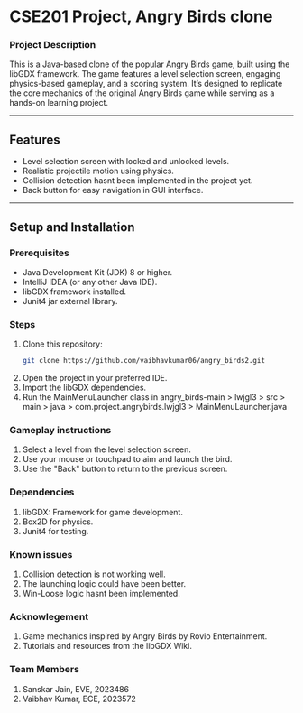 # **CSE201 Project, Angry Birds clone**

### **Project Description**
This is a Java-based clone of the popular Angry Birds game, built using the libGDX framework. The game features a level selection screen, engaging physics-based gameplay, and a scoring system. It’s designed to replicate the core mechanics of the original Angry Birds game while serving as a hands-on learning project.

---

## **Features**
- Level selection screen with locked and unlocked levels.
- Realistic projectile motion using physics.
- Collision detection hasnt been implemented in the project yet.
- Back button for easy navigation in GUI interface.

---

## **Setup and Installation**


### **Prerequisites**
- Java Development Kit (JDK) 8 or higher.
- IntelliJ IDEA (or any other Java IDE).
- libGDX framework installed.
- Junit4 jar external library.

### **Steps**
1. Clone this repository:
   ```bash
   git clone https://github.com/vaibhavkumar06/angry_birds2.git
2. Open the project in your preferred IDE.
3. Import the libGDX dependencies.
4. Run the MainMenuLauncher class in angry_birds-main > lwjgl3 > src > main > java > com.project.angrybirds.lwjgl3 > MainMenuLauncher.java


### **Gameplay instructions**
1. Select a level from the level selection screen.
2. Use your mouse or touchpad to aim and launch the bird. 
3. Use the "Back" button to return to the previous screen.

### **Dependencies**
1. libGDX: Framework for game development.
2. Box2D for physics.
3. Junit4 for testing.


### **Known issues**
1. Collision detection is not working well.
2. The launching logic could have been better.
3. Win-Loose logic hasnt been implemented.

### **Acknowlegement**
1. Game mechanics inspired by Angry Birds by Rovio Entertainment.
2. Tutorials and resources from the libGDX Wiki.

### **Team Members**
1. Sanskar Jain, EVE, 2023486
2. Vaibhav Kumar, ECE, 2023572 


